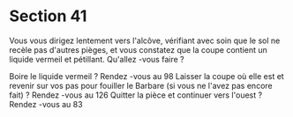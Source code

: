 # Section 41

Vous vous dirigez lentement vers l'alcôve, vérifiant avec soin que le sol ne recèle pas
d'autres pièges, et vous constatez que la coupe contient un liquide vermeil et pétillant.
Qu'allez -vous faire  ?

Boire le liquide vermeil  ?      Rendez -vous au 98
Laisser la coupe  où elle est et revenir sur vos pas pour fouiller le Barbare (si vous ne
l'avez pas encore fait)  ?
Rendez -vous au 126
Quitter la pièce et continuer vers l'ouest  ?    Rendez -vous au 83